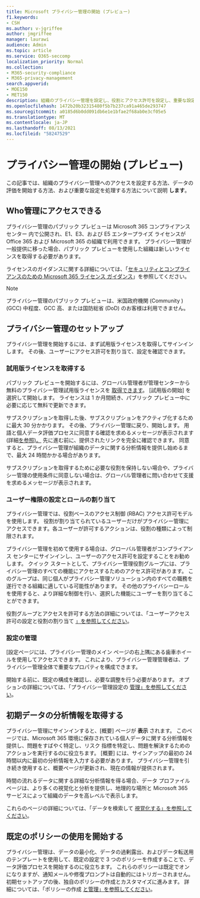 ```yaml
---
title: Microsoft プライバシー管理の開始 (プレビュー)
f1.keywords:
- CSH
ms.author: v-jgriffee
author: jmgriffee
manager: laurawi
audience: Admin
ms.topic: article
ms.service: O365-seccomp
localization_priority: Normal
ms.collection:
- M365-security-compliance
- M365-privacy-management
search.appverid:
- MOE150
- MET150
description: 組織のプライバシー管理を設定し、役割とアクセス許可を設定し、重要な設定を構成する方法について説明します。
ms.openlocfilehash: 1472b20b32315480f5b7b237ca91a465de293747
ms.sourcegitcommit: a0185d6b0dd091db6e1e1bfae2f68ab0e3cf05e5
ms.translationtype: MT
ms.contentlocale: ja-JP
ms.lasthandoff: 08/13/2021
ms.locfileid: "58247529"
---
```

# <a name="get-started-with-privacy-management-preview"></a>プライバシー管理の開始 (プレビュー)

この記事では、組織のプライバシー管理へのアクセスを設定する方法、データの評価を開始する方法、および重要な設定を処理する方法について説明 **します**。

## <a name="who-can-access-privacy-management"></a>Who管理にアクセスできる

プライバシー管理のパブリック プレビューは Microsoft 365 コンプライアンス センター 内で公開され、E1、E3、および E5 エンタープライズ ライセンスが Office 365 および Microsoft 365 の組織で利用できます。 プライバシー管理が一般提供に移った場合、パブリック プレビューを使用した組織は新しいライセンスを取得する必要があります。

ライセンスのガイダンスに関する詳細については、「[セキュリティとコンプライアンスのための Microsoft 365 ライセンス ガイダンス](/office365/servicedescriptions/microsoft-365-service-descriptions/microsoft-365-tenantlevel-services-licensing-guidance/microsoft-365-security-compliance-licensing-guidance#information-protection)」を参照してください。

> [!Note]
> プライバシー管理のパブリック プレビューは、米国政府機関 (Community ) (GCC) 中程度、GCC 高、または国防総省 (DoD) のお客様は利用できません。

## <a name="set-up-privacy-management"></a>プライバシー管理のセットアップ

プライバシー管理を開始するには、まず試用版ライセンスを取得してサインインします。 その後、ユーザーにアクセス許可を割り当て、設定を確認できます。

### <a name="get-trial-license"></a>試用版ライセンスを取得する

パブリック プレビューを開始するには、グローバル管理者が管理センターから無料のプライバシー管理試用版ライセンスを [取得できます](https://aka.ms/purchasem365privacy)。 [試用版の開始] を選択して開始します。 ライセンスは 1 か月間続き、パブリック プレビュー中に必要に応じて無料で更新できます。

サブスクリプションを取得した後、サブスクリプションをアクティブ化するために最大 30 分かかります。 その後、プライバシー管理に戻り、開始します。 用語と個人データ評価プロセスに同意する確認を求めるメッセージが表示されます (詳細[を参照)。](privacy-management.md#how-we-evaluate-your-data) 先に進む前に、提供されたリンクを完全に確認できます。 同意すると、プライバシー管理が組織のデータに関する分析情報を提供し始めるまで、最大 24 時間かかる場合があります。

サブスクリプションを取得するために必要な役割を保持しない場合や、プライバシー管理の使用条件に同意しない場合は、グローバル管理者に問い合わせて支援を求めるメッセージが表示されます。

### <a name="set-user-permissions-and-assign-roles"></a>ユーザー権限の設定とロールの割り当て

プライバシー管理では、役割ベースのアクセス制御 (RBAC) アクセス許可モデルを使用します。 役割が割り当てられているユーザーだけがプライバシー管理にアクセスできます。各ユーザーが許可するアクションは、役割の種類によって制限されます。

プライバシー管理を初めて使用する場合は、グローバル管理者がコンプライアンス センターにサインインし、ユーザーのアクセス許可を設定することをお勧めします。 クイック スタートとして、プライバシー管理役割グループには、プライバシー管理のすべての機能にアクセスするためのアクセス許可があります。 このグループは、同じ個人がプライバシー管理ソリューション内のすべての職務を遂行できる組織に適している可能性があります。 その他のプライバシーロールを使用すると、より詳細な制御を行い、選択した機能にユーザーを割り当てることができます。

役割グループとアクセスを許可する方法の詳細については、「ユーザーアクセス許可の設定と役割の割り当て [」を参照してください](privacy-management-permissions.md)。

### <a name="manage-settings"></a>設定の管理

[設定ページには、プライバシー管理のメイン ページの右上隅にある歯車ホイールを使用してアクセスできます。 これにより、プライバシー管理管理者は、プライバシー管理全体で重要なプロパティを構成できます。

開始する前に、既定の構成を確認し、必要な調整を行う必要があります。 オプションの詳細については、「プライバシー管理設定の [管理」を参照してください](privacy-management-settings.md)。

## <a name="get-initial-data-insights"></a>初期データの分析情報を取得する

プライバシー管理にサインインすると、[概要] ページが **表示** されます。 このページでは、Microsoft 365 環境に保存されている個人データに関する分析情報を提供し、問題をすばやく特定し、リスク 指標を特定し、問題を解決するためのアクションを実行するのに役立ちます。 [概要] には、サインアップの最初の 24 時間以内に最初の分析情報を入力する必要があります。 プライバシー管理を引き続き使用すると、概要ページが更新され、現在の情報が提供されます。

時間の流れるデータに関する詳細な分析情報を得る場合、データ プロファイル ページは、より多くの視覚化と分析を提供し、地理的な場所と Microsoft 365 サービスによって組織のデータを高レベルで表示します。

これらのページの詳細については、「データを検索して [視覚化する」を参照してください](privacy-management-data-profile.md)。

## <a name="get-started-with-default-policies"></a>既定のポリシーの使用を開始する 

プライバシー管理は、データの最小化、データの過剰露出、およびデータ転送用のテンプレートを使用して、既定の設定で 3 つのポリシーを作成することで、データ評価プロセスを開始するのに役立ちます。 これらのポリシーは既定でオンになりますが、通知メールや修復プロンプトは自動的にはトリガーされません。 初期セットアップの後、独自のポリシーの作成とカスタマイズに進みます。 詳細については、「ポリシーの作成 [と管理」を参照してください](privacy-management-policies.md)。
